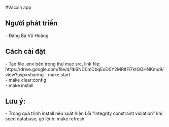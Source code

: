 #Vacxin app

<h2>Người phát triển</h2>
- Đặng Bá Vũ Hoàng
<h2>Cách cài đặt</h2>
- Tạo file .env bên trong thư mục src, link file: https://drive.google.com/file/d/1b6NC0mDbqEoD0Y2MRltFi7ktGQHNKmu9/view?usp=sharing
- make start<br>
- make clear:config<br>
- make install
<h2>Lưu ý:</h2>
- Trong quá trình install nếu xuất hiện Lỗi "Integrity constraint violation" khi seed database, gõ lệnh: make refresh
